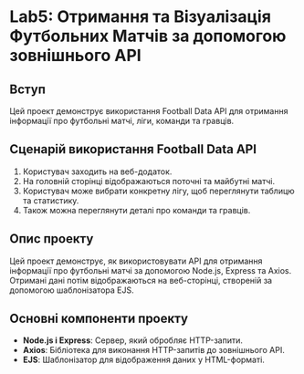 # Lab5: Отримання та Візуалізація Футбольних Матчів за допомогою зовнішнього API
## Вступ
Цей проект демонструє використання Football Data API для отримання інформації про футбольні матчі, ліги, команди та гравців.

## Сценарій використання Football Data API
1. Користувач заходить на веб-додаток.
2. На головній сторінці відображаються поточні та майбутні матчі.
3. Користувач може вибрати конкретну лігу, щоб переглянути таблицю та статистику.
4. Також можна переглянути деталі про команди та гравців.


## Опис проекту

Цей проект демонструє, як використовувати API для отримання інформації про футбольні матчі за допомогою Node.js, Express та Axios. Отримані дані потім відображаються на веб-сторінці, створеній за допомогою шаблонізатора EJS.

## Основні компоненти проекту

- **Node.js і Express**: Сервер, який обробляє HTTP-запити.
- **Axios**: Бібліотека для виконання HTTP-запитів до зовнішнього API.
- **EJS**: Шаблонізатор для відображення даних у HTML-форматі.
